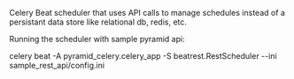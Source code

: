 Celery Beat scheduler that uses API calls to manage schedules instead of a persistant
data store like relational db, redis, etc.

Running the scheduler with sample pyramid api:

celery beat -A pyramid_celery.celery_app -S beatrest.RestScheduler --ini sample_rest_api/config.ini

